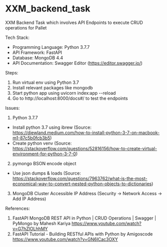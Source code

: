 # XXM_backend_task
 XXM Backend Task which involves API Endpoints to execute CRUD operations for Pallet
 
Tech Stack:
- Programming Language: Python 3.7.7
- API Framework: FastAPI
- Database: MongoDB 4.4
- API Documentation: Swagger Editor (https://editor.swagger.io/)

Steps:
1. Run virtual env using Python 3.7
2. Install relevant packages like mongodb
3. Start python app using uvicorn index:app --reload
4. Go to http://localhost:8000/docs#/ to test the endpoints

Issues:
1. Python 3.7.7
- Install python 3.7 using ibrew (Source: https://diewland.medium.com/how-to-install-python-3-7-on-macbook-m1-87c5b0fcb3b5)
- Create python venv (Source: https://stackoverflow.com/questions/52816156/how-to-create-virtual-environment-for-python-3-7-0)

2. pymongo BSON encode object
- Use json dumps & loads (Source: https://stackoverflow.com/questions/7963762/what-is-the-most-economical-way-to-convert-nested-python-objects-to-dictionaries)

3. MongoDB Cluster Accessible IP Address (Security -> Network Access -> Add IP Address)

References:
1. FastAPI MongoDB REST API in Python | CRUD Operations | Swagger | PyMongo by Mahesh Kariya https://www.youtube.com/watch?v=G7hZlOLhhMY
2. FastAPI Tutorial - Building RESTful APIs with Python by Amigoscode https://www.youtube.com/watch?v=GN6ICac3OXY
